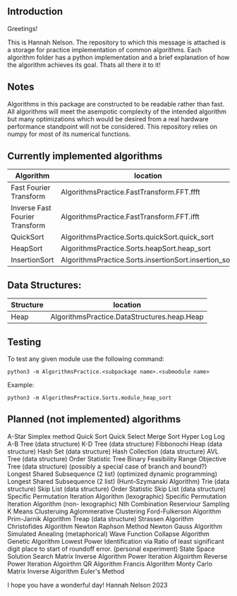 ## Introduction
Greetings!

This is Hannah Nelson. The repository to which this message is attached is a storage for practice implementation of common algorithms. Each algorithm folder has a python implementation and a brief explanation of how the algorithm achieves its goal. Thats all there it to it!

## Notes
Algorithms in this package are constructed to be readable rather than fast. All algorithms will meet the asempotic complexity of the intended algorithm but many optimizations which would be desired from a real hardware performance standpoint will not be considered. 
This repository relies on numpy for most of its numerical functions.

## Currently implemented algorithms
| Algorithm | location |
|----|----|
| Fast Fourier Transform | AlgorithmsPractice.FastTransform.FFT.ffft |
| Inverse Fast Fourier Transform | AlgorithmsPractice.FastTransform.FFT.ifft |
| QuickSort | AlgorithmsPractice.Sorts.quickSort.quick_sort | 
| HeapSort | AlgorithmsPractice.Sorts.heapSort.heap_sort |
| InsertionSort | AlgorithmsPractice.Sorts.insertionSort.insertion_sort |

## Data Structures:
| Structure | location |
|----|----|
| Heap | AlgorithmsPractice.DataStructures.heap.Heap |

## Testing
To test any given module use the following command:
```
python3 -m AlgorithmsPractice.<subpackage name>.<submodule name>
```
Example:
```
python3 -m AlgorithmsPractice.Sorts.module_heap_sort
```


## Planned (not implemented) algorithms
A-Star
Simplex method
Quick Sort
Quick Select
Merge Sort
Hyper Log Log
A-B Tree (data structure)
K-D Tree (data structure)
Fibbonochi Heap (data structure)
Hash Set (data structure)
Hash Collection (data structure)
AVL Tree (data structure)
Order Statistic Tree
Binary Feasibility Range Objective Tree (data structure) (possibly a special case of branch and bound?)
Longest Shared Subsequence (2 list) (optimized dynamic programming)
Longest Shared Subsequence (2 list) (Hunt–Szymanski Algorithm)
Trie (data structure)
Skip List (data structure)
Order Statistic Skip List (data structure)
Specific Permutation Iteration Algorithm (lexographic)
Specific Permutation Iteration Algorithm (non- lexographic)
Nth Combination
Reserviour Sampling
K Means Clusteruing
Aglommerative Clustering
Ford-Fulkerson Algorithm
Prim-Jarnik Algorithm
Treap (data structure)
Strassen Algorithm
Christofides Algorithm
Newton Raphson Method
Newton Gauss Algorithm
Simulated Anealing (metaphorical)
Wave Function Collapse Algorithm
Genetic Algorithm
Lowest Power Identification via Ratio of least significant digit place to start of roundoff error. (personal experiment)
State Space Solution Search
Matrix Inverse Algorithm
Power Iteration Algoirthm
Reverse Power Iteration Algoirthm
QR Algorithm
Francis Algorithm
Monty Carlo Matrix Inverse Algorithm
Euler's Method


I hope you have a wonderful day!
Hannah Nelson 2023



